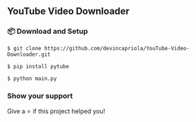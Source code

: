 ## YouTube Video Downloader

### :package: Download and Setup
`$ git clone https://github.com/devincapriola/YouTube-Video-Downloader.git`

`$ pip install pytube`

`$ python main.py`

### Show your support

Give a :star: if this project helped you!
